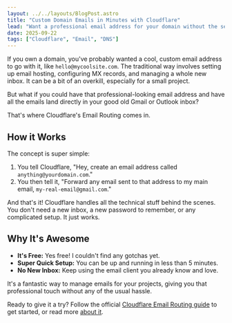 ```yaml
---
layout: ../../layouts/BlogPost.astro
title: "Custom Domain Emails in Minutes with Cloudflare"
lead: "Want a professional email address for your domain without the setup headache? Here's how Cloudflare Email Routing can make it happen for free."
date: 2025-09-22
tags: ["Cloudflare", "Email", "DNS"]
---
```


If you own a domain, you've probably wanted a cool, custom email address to go with it, like `hello@mycoolsite.com`. The traditional way involves setting up email hosting, configuring MX records, and managing a whole new inbox. It can be a bit of an overkill, especially for a small project.

But what if you could have that professional-looking email address and have all the emails land directly in your good old Gmail or Outlook inbox?

That's where Cloudflare's Email Routing comes in.

## How it Works

The concept is super simple:

1.  You tell Cloudflare, "Hey, create an email address called `anything@yourdomain.com`."
2.  You then tell it, "Forward any email sent to that address to my main email, `my-real-email@gmail.com`."

And that's it! Cloudflare handles all the technical stuff behind the scenes. You don't need a new inbox, a new password to remember, or any complicated setup. It just works.

## Why It's Awesome

-   **It's Free:** Yes free! I couldn't find any gotchas yet.
-   **Super Quick Setup:** You can be up and running in less than 5 minutes.
-   **No New Inbox:** Keep using the email client you already know and love.

It's a fantastic way to manage emails for your projects, giving you that professional touch without any of the usual hassle.

Ready to give it a try? Follow the official [Cloudflare Email Routing guide](https://developers.cloudflare.com/email-routing/get-started/enable-email-routing/) to get started, or read more [about it](https://developers.cloudflare.com/email-routing/).
